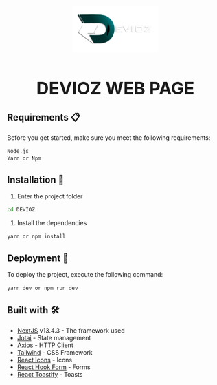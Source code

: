 <div align="center">
  <img src="./public/images/Logo.png" width="200" alt="Devioz Logo" />
</div>

<h1 align="center" style="font-weight: bold; font-size: 2.5rem">DEVIOZ WEB PAGE</h1>

## **Requirements** 📋
Before you get started, make sure you meet the following requirements:
```bash
Node.js
Yarn or Npm
```

## **Installation** 🔧
1. Enter the project folder
```bash
cd DEVIOZ
```

1. Install the dependencies
```bash
yarn or npm install
```

## **Deployment** 🚀
To deploy the project, execute the following command:
```bash
yarn dev or npm run dev
```

## **Built with** 🛠️
- [NextJS]([https](https://nextjs.org/)) v13.4.3 - The framework used
- [Jotai](https://jotai.pmnd.rs/) - State management
- [Axios](https://axios-http.com/) - HTTP Client
- [Tailwind](https://tailwindcss.com/) - CSS Framework
- [React Icons](https://react-icons.github.io/react-icons/) - Icons
- [React Hook Form](https://react-hook-form.com/) - Forms
- [React Toastify](https://fkhadra.github.io/react-toastify/introduction/) - Toasts



